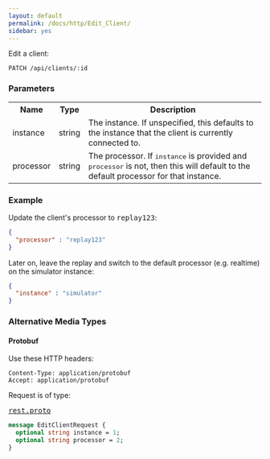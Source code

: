 ```yaml
---
layout: default
permalink: /docs/http/Edit_Client/
sidebar: yes
---
```


Edit a client:

    PATCH /api/clients/:id


### Parameters

<table class="inline">
  <tr>
    <th>Name</th>
    <th>Type</th>
    <th>Description</th>
  </tr>
  <tr>
    <td class="code">instance</td>
    <td class="code">string</td>
    <td>The instance. If unspecified, this defaults to the instance that the client is currently connected to.</td>
  </tr>
  <tr>
    <td class="code">processor</td>
    <td class="code">string</td>
    <td>The processor. If <tt>instance</tt> is provided and <tt>processor</tt> is not, then this will default to the default processor for that instance.</td>
  </tr>
</table>

### Example

Update the client's processor to <tt>replay123</tt>:

```json
{
  "processor" : "replay123"
}
```

Later on, leave the replay and switch to the default processor (e.g. realtime) on the simulator instance:

```json
{
  "instance" : "simulator"
}
```

### Alternative Media Types

#### Protobuf

Use these HTTP headers:

    Content-Type: application/protobuf
    Accept: application/protobuf
    
Request is of type:

<pre class="r header"><a href="{{ site.proto }}/rest/rest.proto">rest.proto</a></pre>
```proto
message EditClientRequest {
  optional string instance = 1;
  optional string processor = 2;
}
```
